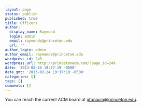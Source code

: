 ```yaml
---
layout: page
status: publish
published: true
title: Officers
author:
  display_name: Raymond
  login: admin
  email: raymondz@princeton.edu
  url: ''
author_login: admin
author_email: raymondz@princeton.edu
wordpress_id: 249
wordpress_url: http://princetonacm.com/?page_id=249
date: '2013-02-24 19:37:19 -0500'
date_gmt: '2013-02-24 19:37:19 -0500'
categories: []
tags: []
comments: []
---
```

<p>You can reach the current ACM board at <a href="mailto:ptonacm@princeton.edu">ptonacm@princeton.edu</a>.</p>
